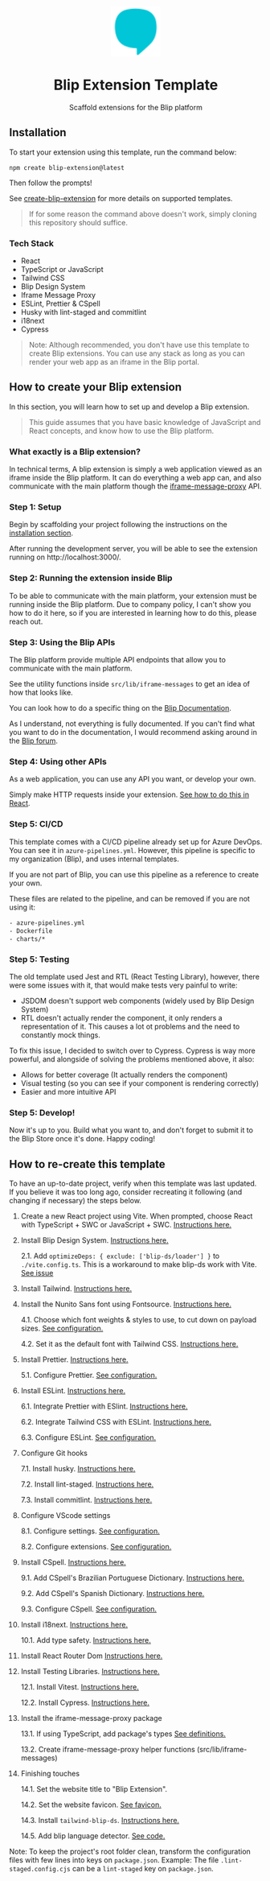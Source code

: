 <p align="center">
  <img src="https://raw.githubusercontent.com/heloineto/blip-extension-template/main/public/blip.svg" width="100px" align="center" alt="Blip logo" />
  <h1 align="center">Blip Extension Template</h1>
  <p align="center">
    Scaffold extensions for the Blip platform
  </p>
</p>

## Installation

To start your extension using this template, run the command below:

```shell
npm create blip-extension@latest
```

Then follow the prompts!

See [create-blip-extension](https://github.com/heloineto/create-blip-extension#readme) for more details on supported templates.

> If for some reason the command above doesn't work, simply cloning this repository should suffice.

### Tech Stack

-   React
-   TypeScript or JavaScript
-   Tailwind CSS
-   Blip Design System
-   Iframe Message Proxy
-   ESLint, Prettier & CSpell
-   Husky with lint-staged and commitlint
-   i18next
-   Cypress

> Note: Although recommended, you don't have use this template to create Blip extensions.
> You can use any stack as long as you can render your web app as an iframe in the Blip portal.

<!-- This stuff is kind of assumed or too "under-the-hood" -->
<!-- -   React Router DOM -->
<!-- -   NPM -->
<!-- -   Vite -->
<!-- -   Fontsource -->

## How to create your Blip extension

In this section, you will learn how to set up and develop a Blip extension.

> This guide assumes that you have basic knowledge of JavaScript and React concepts,
> and know how to use the Blip platform.

### What exactly is a Blip extension?

In technical terms, A blip extension is simply a web application viewed as an iframe inside the Blip platform.
It can do everything a web app can, and also communicate with the main platform though the [iframe-message-proxy](https://github.com/takenet/iframe-message-proxy) API.

### Step 1: Setup

Begin by scaffolding your project following the instructions on the [installation section](#installation).

After running the development server, you will be able to see the extension running on http://localhost:3000/.

### Step 2: Running the extension inside Blip

To be able to communicate with the main platform, your extension must be running inside the Blip platform. Due to company policy, I can't show you how to do it here, so if you are interested in learning how to do this, please reach out.

### Step 3: Using the Blip APIs

The Blip platform provide multiple API endpoints that allow you to communicate with the main platform.

See the utility functions inside `src/lib/iframe-messages` to get an idea of how that looks like.

You can look how to do a specific thing on the [Blip Documentation](https://docs.blip.ai/#introduction).

As I understand, not everything is fully documented. If you can't find what you want to do in the documentation, I would recommend asking around in the [Blip forum](https://forum.blip.ai/).

### Step 4: Using other APIs

As a web application, you can use any API you want, or develop your own.

Simply make HTTP requests inside your extension. [See how to do this in React](https://react.dev/reference/react/useEffect#fetching-data-with-effects).

### Step 5: CI/CD

This template comes with a CI/CD pipeline already set up for Azure DevOps. You can see it in `azure-pipelines.yml`. However, this pipeline is specific to my organization (Blip), and uses internal templates.

If you are not part of Blip, you can use this pipeline as a reference to create your own.

These files are related to the pipeline, and can be removed if you are not using it:

```
- azure-pipelines.yml
- Dockerfile
- charts/*
```

### Step 5: Testing

The old template used Jest and RTL (React Testing Library), however, there were some issues with it, that would make tests very painful to write:

-   JSDOM doesn't support web components (widely used by Blip Design System)
-   RTL doesn't actually render the component, it only renders a representation of it. This causes a lot ot problems and the need to constantly mock things.

To fix this issue, I decided to switch over to Cypress. Cypress is way more powerful, and alongside of solving the problems mentioned above, it also:

-   Allows for better coverage (It actually renders the component)
-   Visual testing (so you can see if your component is rendering correctly)
-   Easier and more intuitive API

### Step 5: Develop!

Now it's up to you. Build what you want to, and don't forget to submit it to the Blip Store once it's done. Happy coding!

## How to re-create this template

To have an up-to-date project, verify when this template was last updated. If you believe it was too long ago, consider recreating it following (and changing if necessary) the steps below.

1. Create a new React project using Vite. When prompted, choose React with TypeScript + SWC or JavaScript + SWC. [Instructions here.](https://vitejs.dev/guide/#scaffolding-your-first-vite-project)

2. Install Blip Design System. [Instructions here.](https://design.take.net/240287753/p/216ef2-instalao/t/773b48)

    2.1. Add `optimizeDeps: { exclude: ['blip-ds/loader'] }` to `./vite.config.ts`. This is a workaround to make blip-ds work with Vite. [See issue](https://github.com/vitejs/vite/issues/12434#issue-1626394546)

3. Install Tailwind. [Instructions here.](https://tailwindcss.com/docs/guides/vite)

4. Install the Nunito Sans font using Fontsource. [Instructions here.](https://fontsource.org/docs/getting-started)

    4.1. Choose which font weights & styles to use, to cut down on payload sizes. [See configuration.](./src/lib/setup/fonts.ts)

    4.2. Set it as the default font with Tailwind CSS. [Instructions here.](https://tailwindcss.com/docs/font-family#customizing-the-default-font)

5. Install Prettier. [Instructions here.](https://prettier.io/docs/en/install.html)

    5.1. Configure Prettier. [See configuration.](./package.json)

6. Install ESLint. [Instructions here.](https://eslint.org/docs/latest/use/getting-started)

    6.1. Integrate Prettier with ESlint. [Instructions here.](https://prettier.io/docs/en/integrating-with-linters.html)

    6.2. Integrate Tailwind CSS with ESLint. [Instructions here.](https://github.com/francoismassart/eslint-plugin-tailwindcss#2-install-eslint-plugin-tailwindcss)

    6.3. Configure ESLint. [See configuration.](./.eslintrc.cjs)

7. Configure Git hooks

    7.1. Install husky. [Instructions here.](https://typicode.github.io/husky/#/?id=install)

    7.2. Install lint-staged. [Instructions here.](https://www.npmjs.com/package/lint-staged)

    7.3. Install commitlint. [Instructions here.](https://commitlint.js.org/#/guides-local-setup?id=install-commitlint)

8. Configure VScode settings

    8.1. Configure settings. [See configuration.](./.vscode/settings.json)

    8.2. Configure extensions. [See configuration.](./.vscode/extensions.json)

9. Install CSpell. [Instructions here.](https://cspell.org/docs/installation/)

    9.1. Add CSpell's Brazilian Portuguese Dictionary. [Instructions here.](https://github.com/streetsidesoftware/cspell-dicts/tree/main/dictionaries/pt_BR)

    9.2. Add CSpell's Spanish Dictionary. [Instructions here.](https://github.com/streetsidesoftware/cspell-dicts/tree/main/dictionaries/es_ES)

    9.3. Configure CSpell. [See configuration.](./package.json)

10. Install i18next. [Instructions here.](https://react.i18next.com/getting-started)

    10.1. Add type safety. [Instructions here.](https://www.i18next.com/overview/typescript)

11. Install React Router Dom [Instructions here.](https://reactrouter.com/en/main/start/tutorial#setup)

12. Install Testing Libraries. [Instructions here.](https://vitest.dev/guide/#adding-vitest-to-your-project)

    12.1. Install Vitest. [Instructions here.](https://vitest.dev/guide/#adding-vitest-to-your-project)

    12.2. Install Cypress. [Instructions here.](https://docs.cypress.io/guides/getting-started/installing-cypress)

13. Install the iframe-message-proxy package

    13.1. If using TypeScript, add package's types [See definitions.](./src/%40types/iframe-message-proxy.d.ts)

    13.2. Create iframe-message-proxy helper functions (src/lib/iframe-messages)

14. Finishing touches

    14.1. Set the website title to "Blip Extension".

    14.2. Set the website favicon. [See favicon.](./public/blip.svg)

    14.3. Install `tailwind-blip-ds`. [Instructions here.](https://github.com/heloineto-take/tailwind-blip-ds#installation)

    14.5. Add blip language detector. [See code.](./src/lib/setup/i18n.ts)

Note: To keep the project's root folder clean, transform the configuration files with few lines into keys on `package.json`. Example: The file `.lint-staged.config.cjs` can be a `lint-staged` key on `package.json`.
